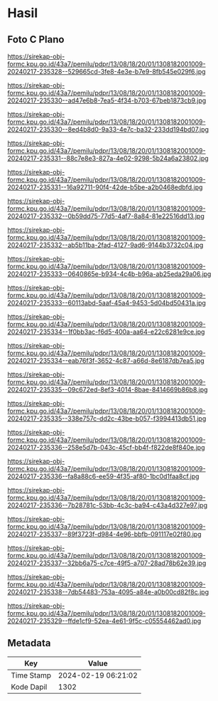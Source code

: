# Hasil

## Foto C Plano

https://sirekap-obj-formc.kpu.go.id/43a7/pemilu/pdpr/13/08/18/20/01/1308182001009-20240217-235328--529665cd-3fe8-4e3e-b7e9-8fb545e029f6.jpg

https://sirekap-obj-formc.kpu.go.id/43a7/pemilu/pdpr/13/08/18/20/01/1308182001009-20240217-235330--ad47e6b8-7ea5-4f34-b703-67beb1873cb9.jpg

https://sirekap-obj-formc.kpu.go.id/43a7/pemilu/pdpr/13/08/18/20/01/1308182001009-20240217-235330--8ed4b8d0-9a33-4e7c-ba32-233dd194bd07.jpg

https://sirekap-obj-formc.kpu.go.id/43a7/pemilu/pdpr/13/08/18/20/01/1308182001009-20240217-235331--88c7e8e3-827a-4e02-9298-5b24a6a23802.jpg

https://sirekap-obj-formc.kpu.go.id/43a7/pemilu/pdpr/13/08/18/20/01/1308182001009-20240217-235331--16a92711-90f4-42de-b5be-a2b0468edbfd.jpg

https://sirekap-obj-formc.kpu.go.id/43a7/pemilu/pdpr/13/08/18/20/01/1308182001009-20240217-235332--0b59dd75-77d5-4af7-8a84-81e22516dd13.jpg

https://sirekap-obj-formc.kpu.go.id/43a7/pemilu/pdpr/13/08/18/20/01/1308182001009-20240217-235332--ab5b11ba-2fad-4127-9ad6-9144b3732c04.jpg

https://sirekap-obj-formc.kpu.go.id/43a7/pemilu/pdpr/13/08/18/20/01/1308182001009-20240217-235333--0640865e-b934-4c4b-b96a-ab25eda29a06.jpg

https://sirekap-obj-formc.kpu.go.id/43a7/pemilu/pdpr/13/08/18/20/01/1308182001009-20240217-235333--60113abd-5aaf-45a4-9453-5d04bd50431a.jpg

https://sirekap-obj-formc.kpu.go.id/43a7/pemilu/pdpr/13/08/18/20/01/1308182001009-20240217-235334--1f0bb3ac-f6d5-400a-aa64-e22c6281e9ce.jpg

https://sirekap-obj-formc.kpu.go.id/43a7/pemilu/pdpr/13/08/18/20/01/1308182001009-20240217-235334--eab76f3f-3652-4c87-a66d-8e6187db7ea5.jpg

https://sirekap-obj-formc.kpu.go.id/43a7/pemilu/pdpr/13/08/18/20/01/1308182001009-20240217-235335--09c672ed-8ef3-4014-8bae-8414669b86b8.jpg

https://sirekap-obj-formc.kpu.go.id/43a7/pemilu/pdpr/13/08/18/20/01/1308182001009-20240217-235335--338e757c-dd2c-43be-b057-f3994413db51.jpg

https://sirekap-obj-formc.kpu.go.id/43a7/pemilu/pdpr/13/08/18/20/01/1308182001009-20240217-235336--258e5d7b-043c-45cf-bb4f-f822de8f840e.jpg

https://sirekap-obj-formc.kpu.go.id/43a7/pemilu/pdpr/13/08/18/20/01/1308182001009-20240217-235336--fa8a88c6-ee59-4f35-af80-1bc0d1faa8cf.jpg

https://sirekap-obj-formc.kpu.go.id/43a7/pemilu/pdpr/13/08/18/20/01/1308182001009-20240217-235336--7b28781c-53bb-4c3c-ba94-c43a4d327e97.jpg

https://sirekap-obj-formc.kpu.go.id/43a7/pemilu/pdpr/13/08/18/20/01/1308182001009-20240217-235337--89f3723f-d984-4e96-bbfb-091117e02f80.jpg

https://sirekap-obj-formc.kpu.go.id/43a7/pemilu/pdpr/13/08/18/20/01/1308182001009-20240217-235337--32bb6a75-c7ce-49f5-a707-28ad78b62e39.jpg

https://sirekap-obj-formc.kpu.go.id/43a7/pemilu/pdpr/13/08/18/20/01/1308182001009-20240217-235338--7db54483-753a-4095-a84e-a0b00cd82f8c.jpg

https://sirekap-obj-formc.kpu.go.id/43a7/pemilu/pdpr/13/08/18/20/01/1308182001009-20240217-235329--ffde1cf9-52ea-4e61-9f5c-c05554462ad0.jpg


## Metadata

| Key        | Value               |
| ---------- | ------------------- |
| Time Stamp | 2024-02-19 06:21:02 |
| Kode Dapil | 1302                |



